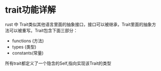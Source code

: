 # trait功能详解

rust 中 Trait类似其他语言里面的抽象接口，接口可以被继承，Trait里面的抽象方法可以被重写。Trait包含下面三部分：

- functions (方法)
- types (类型)
- constants(常量)

所有trait都定义了一个隐含的Self,指向实现该Trait的类型